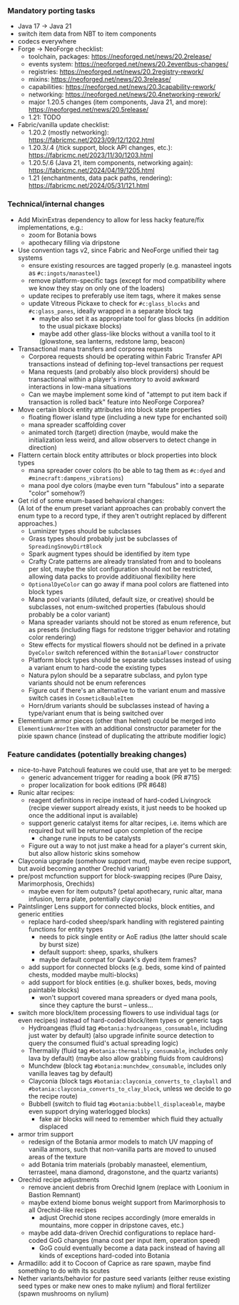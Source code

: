 ### Mandatory porting tasks
* Java 17 -> Java 21
* switch item data from NBT to item components
* codecs everywhere
* Forge -> NeoForge checklist:
  * toolchain, packages: https://neoforged.net/news/20.2release/
  * events system: https://neoforged.net/news/20.2eventbus-changes/
  * registries: https://neoforged.net/news/20.2registry-rework/
  * mixins: https://neoforged.net/news/20.3release/
  * capabilities: https://neoforged.net/news/20.3capability-rework/
  * networking: https://neoforged.net/news/20.4networking-rework/
  * major 1.20.5 changes (item components, Java 21, and more): https://neoforged.net/news/20.5release/
  * 1.21: TODO
* Fabric/vanilla update checklist:
  * 1.20.2 (mostly networking): https://fabricmc.net/2023/09/12/1202.html
  * 1.20.3/.4 (/tick support, block API changes, etc.): https://fabricmc.net/2023/11/30/1203.html
  * 1.20.5/.6 (Java 21, item components, networking again): https://fabricmc.net/2024/04/19/1205.html
  * 1.21 (enchantments, data pack paths, rendering): https://fabricmc.net/2024/05/31/121.html

### Technical/internal changes
* Add MixinExtras dependency to allow for less hacky feature/fix implementations, e.g.:
  * zoom for Botania bows
  * apothecary filling via dripstone
* Use convention tags v2, since Fabric and NeoForge unified their tag systems
  * ensure existing resources are tagged properly (e.g. manasteel ingots as `#c:ingots/manasteel`)
  * remove platform-specific tags (except for mod compatibility where we know they stay on only one of the loaders)
  * update recipes to preferably use item tags, where it makes sense
  * update Vitreous Pickaxe to check for `#c:glass_blocks` and `#c:glass_panes`, ideally wrapped in a separate block tag
    * maybe also set it as appropriate tool for glass blocks (in addition to the usual pickaxe blocks)
    * maybe add other glass-like blocks without a vanilla tool to it (glowstone, sea lanterns, redstone lamp, beacon)
* Transactional mana transfers and corporea requests
  * Corporea requests should be operating within Fabric Transfer API transactions instead of defining top-level transactions per request
  * Mana requests (and probably also block providers) should be transactional within a player's inventory to avoid awkward interactions in low-mana situations
  * Can we maybe implement some kind of "attempt to put item back if transaction is rolled back" feature into NeoForge Corporea?
* Move certain block entity attributes into block state properties
  * floating flower island type (including a new type for enchanted soil)
  * mana spreader scaffolding cover
  * animated torch (target) direction (maybe, would make the initialization less weird, and allow observers to detect change in direction)
* Flattern certain block entity attributes or block properties into block types
  * mana spreader cover colors (to be able to tag them as `#c:dyed` and `#minecraft:dampens_vibrations`)
  * mana pool dye colors (maybe even turn "fabulous" into a separate "color" somehow?)
* Get rid of some enum-based behavioral changes:\
  (A lot of the enum preset variant approaches can probably convert the enum type to a record type, if they aren't outright replaced by different approaches.)
  * Luminizer types should be subclasses
  * Grass types should probably just be subclasses of `SpreadingSnowyDirtBlock`
  * Spark augment types should be identified by item type
  * Crafty Crate patterns are already translated from and to booleans per slot, maybe the slot configuration should not be restricted, allowing data packs to provide additiuonal flexibility here
  * `OptionalDyeColor` can go away if mana pool colors are flattened into block types
  * Mana pool variants (diluted, default size, or creative) should be subclasses, not enum-switched properties (fabulous should probably be a color variant)
  * Mana spreader variants should not be stored as enum reference, but as presets (including flags for redstone trigger behavior and rotating color rendering)
  * Stew effects for mystical flowers should not be defined in a private `DyeColor` switch referenced within the `BotaniaFlower` constructor
  * Platform block types should be separate subclasses instead of using a variant enum to hard-code the existing types
  * Natura pylon should be a separatre subclass, and pylon type variants should not be enum references
  * Figure out if there's an alternative to the variant enum and massive switch cases in `CosmeticBaubleItem`
  * Horn/drum variants should be subclasses instead of having a type/variant enum that is being switched over
* Elementium armor pieces (other than helmet) could be merged into `ElementiumArmorItem` with an additional constructor parameter for the pixie spawn chance (instead of duplicating the attribute modifier logic)

### Feature candidates (potentially breaking changes)
* nice-to-have Patchouli features we could use, that are yet to be merged:
  * generic advancement trigger for reading a book (PR #715)
  * proper localization for book editions (PR #648)
* Runic altar recipes:
  * reagent definitions in recipe instead of hard-coded Livingrock
    (recipe viewer support already exists, it just needs to be hooked up once the additional input is available)
  * support generic catalyst items for altar recipes, i.e. items which are required but will be returned upon completion of the recipe
    * change rune inputs to be catalysts
  * Figure out a way to not just make a head for a player's current skin, but also allow historic skins somehow
* Clayconia upgrade (somehow support mud, maybe even recipe support, but avoid becoming another Orechid variant)
* pre/post mcfunction support for block-swapping recipes (Pure Daisy, Marimorphosis, Orechids)
  * maybe even for item outputs? (petal apothecary, runic altar, mana infusion, terra plate, potentially clayconia)
* Paintslinger Lens support for connected blocks, block entities, and generic entities
  * replace hard-coded sheep/spark handling with registered painting functions for entity types
    * needs to pick single entity or AoE radius (the latter should scale by burst size)
    * default support: sheep, sparks, shulkers
    * maybe default compat for Quark's dyed item frames?
  * add support for connected blocks (e.g. beds, some kind of painted chests, modded maybe multi-blocks)
  * add support for block entities (e.g. shulker boxes, beds, moving paintable blocks)
    * won't support covered mana spreaders or dyed mana pools, since they capture the burst – unless…
* switch more block/item processing flowers to use individual tags (or even recipes) instead of hard-coded block/item types or generic tags
  * Hydroangeas (fluid tag `#botania:hydroangeas_consumable`, including just water by default)
    (also upgrade infinite source detection to query the consumed fluid's actual spreading logic)
  * Thermalily (fluid tag `#botania:thermalily_consumable`, includes only lava by default)
    (maybe also allow grabbing fluids from cauldrons)
  * Munchdew (block tag `#botania:munchdew_consumable`, includes only vanilla leaves tag by default)
  * Clayconia (block tags `#botania:clayconia_converts_to_clayball` and `#botania:clayconia_converts_to_clay_block`, unless we decide to go the recipe route)
  * Bubbell (switch to fluid tag `#botania:bubbell_displaceable`, maybe even support drying waterlogged blocks)
    * fake air blocks will need to remember which fluid they actually displaced
* armor trim support
  * redesign of the Botania armor models to match UV mapping of vanilla armors, such that non-vanilla parts are moved to unused areas of the texture
  * add Botania trim materials (probably manasteel, elementium, terrasteel, mana diamond, dragonstone, and the quartz variants)
* Orechid recipe adjustments
  * remove ancient debris from Orechid Ignem (replace with Loonium in Bastion Remnant)
  * maybe extend biome bonus weight support from Marimorphosis to all Orechid-like recipes
    * adjust Orechid stone recipes accordingly (more emeralds in mountains, more copper in dripstone caves, etc.)
  * maybe add data-driven Orechid configurations to replace hard-coded GoG changes (mana cost per input item, operation speed)
    * GoG could eventually become a data pack instead of having all kinds of exceptions hard-coded into Botania
* Armadillo: add it to Cocoon of Caprice as rare spawn, maybe find something to do with its scutes
* Nether variants/behavior for pasture seed variants (either reuse existing seed types or make new ones to make nylium) and floral fertilizer (spawn mushrooms on nylium)
